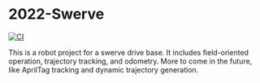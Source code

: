 # 2022-Swerve

[![CI](https://github.com/frc868/2022-CommandBased/actions/workflows/main.yml/badge.svg)](https://github.com/frc868/2022-Swerve/actions/workflows/main.yml)

This is a robot project for a swerve drive base. It includes field-oriented operation, trajectory tracking, and odometry. More to come in the future, like AprilTag tracking and dynamic trajectory generation.
